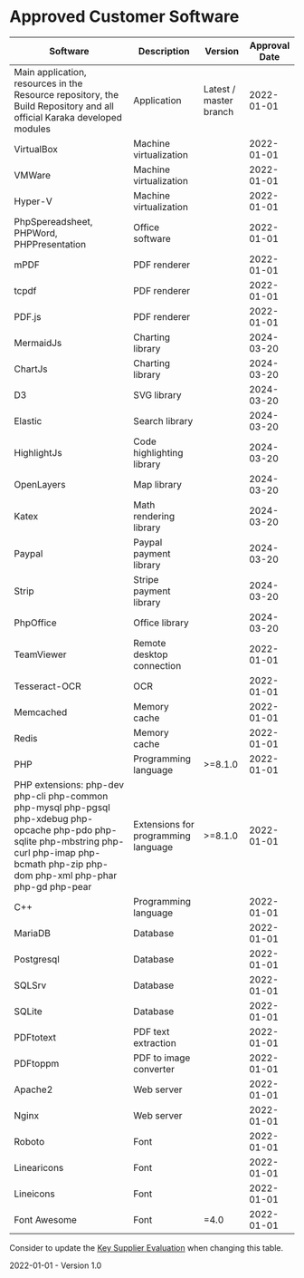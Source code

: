 # Approved Customer Software

| Software                                                     | Description                         | Version                                           | Approval Date |
| ------------------------------------------------------------ | ----------------------------------- | ------------------------------------------------- | ------------- |
| Main application, resources in the Resource repository, the Build Repository and all official Karaka developed modules | Application                         | Latest / master branch                            | 2022-01-01    |
| VirtualBox                                                   | Machine virtualization              |                                                   | 2022-01-01    |
| VMWare                                                       | Machine virtualization              |                                                   | 2022-01-01    |
| Hyper-V                                                      | Machine virtualization              |                                                   | 2022-01-01    |
| PhpSpereadsheet, PHPWord, PHPPresentation                    | Office software                     |                                                   | 2022-01-01    |
| mPDF                                                         | PDF renderer                        |                                                   | 2022-01-01    |
| tcpdf                                                        | PDF renderer                        |                                                   | 2022-01-01    |
| PDF.js | PDF renderer | | 2022-01-01 |
| MermaidJs                                                    | Charting library                    |                                                   | 2024-03-20    |
| ChartJs                                                      | Charting library                    |                                                   | 2024-03-20    |
| D3                                                           | SVG library                         |                                                   | 2024-03-20    |
| Elastic                                                      | Search library                      |                                                   | 2024-03-20    |
| HighlightJs                                                  | Code highlighting library           |                                                   | 2024-03-20    |
| OpenLayers                                                   | Map library                         |                                                   | 2024-03-20    |
| Katex                                                        | Math rendering library              |                                                   | 2024-03-20    |
| Paypal                                                       | Paypal payment library              |                                                   | 2024-03-20    |
| Strip                                                        | Stripe payment library              |                                                   | 2024-03-20    |
| PhpOffice                                                    | Office library                      |                                                   | 2024-03-20    |
| TeamViewer                                                   | Remote desktop connection           |                                                   | 2022-01-01    |
| Tesseract-OCR                                                | OCR                                 |                                                   | 2022-01-01    |
| Memcached                                                    | Memory cache                        |                                                   | 2022-01-01    |
| Redis                                                        | Memory cache                        |                                                   | 2022-01-01    |
| PHP                                                          | Programming language                | >=8.1.0                                           | 2022-01-01    |
| PHP extensions: php-dev php-cli php-common php-mysql php-pgsql php-xdebug php-opcache php-pdo php-sqlite php-mbstring php-curl php-imap php-bcmath php-zip php-dom php-xml php-phar php-gd php-pear | Extensions for programming language | >=8.1.0                                           | 2022-01-01    |
| C++                                                          | Programming language                |                                                   | 2022-01-01    |
| MariaDB                                                      | Database                            |                                                   | 2022-01-01    |
| Postgresql                                                   | Database                            |                                                   | 2022-01-01    |
| SQLSrv                                                       | Database                            |                                                   | 2022-01-01    |
| SQLite                                                       | Database                            |                                                   | 2022-01-01    |
| PDFtotext                                                       | PDF text extraction                            |                                                   | 2022-01-01    |
| PDFtoppm                                                       | PDF to image converter                         |                                                   | 2022-01-01    |
| Apache2                                                       | Web server                            |                                                   | 2022-01-01    |
| Nginx                                                       | Web server                            |                                                   | 2022-01-01    |
| Roboto | Font | | 2022-01-01 |
| Linearicons | Font | | 2022-01-01 |
| Lineicons                                                  | Font | | 2022-01-01 |
| Font Awesome | Font | =4.0 | 2022-01-01 |

Consider to update the [Key Supplier Evaluation](../Purchase/Key%20Supplier%20Evaluation.md) when changing this table.

2022-01-01 - Version 1.0
